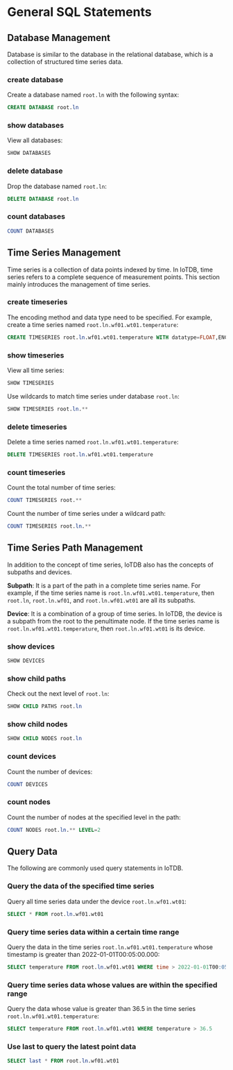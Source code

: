 <!--

    Licensed to the Apache Software Foundation (ASF) under one
    or more contributor license agreements.  See the NOTICE file
    distributed with this work for additional information
    regarding copyright ownership.  The ASF licenses this file
    to you under the Apache License, Version 2.0 (the
    "License"); you may not use this file except in compliance
    with the License.  You may obtain a copy of the License at
    
        http://www.apache.org/licenses/LICENSE-2.0
    
    Unless required by applicable law or agreed to in writing,
    software distributed under the License is distributed on an
    "AS IS" BASIS, WITHOUT WARRANTIES OR CONDITIONS OF ANY
    KIND, either express or implied.  See the License for the
    specific language governing permissions and limitations
    under the License.

-->

# General SQL Statements

## Database Management

Database is similar to the database in the relational database, which is a collection of structured time series data.

### create database

Create a database named `root.ln` with the following syntax:
```sql
CREATE DATABASE root.ln
```
### show databases

View all databases:

```sql
SHOW DATABASES
```
### delete database

Drop the database named `root.ln`:
```sql
DELETE DATABASE root.ln
```
### count databases

```sql
COUNT DATABASES
```
## Time Series Management

Time series is a collection of data points indexed by time. In IoTDB, time series refers to a complete sequence of measurement points. This section mainly introduces the management of time series.

### create timeseries

The encoding method and data type need to be specified. For example, create a time series named `root.ln.wf01.wt01.temperature`:
```sql
CREATE TIMESERIES root.ln.wf01.wt01.temperature WITH datatype=FLOAT,ENCODING=RLE
```

### show timeseries

View all time series:
```sql
SHOW TIMESERIES
```

Use wildcards to match time series under database `root.ln`:

```sql
SHOW TIMESERIES root.ln.**
```
### delete timeseries

Delete a time series named `root.ln.wf01.wt01.temperature`:
```sql
DELETE TIMESERIES root.ln.wf01.wt01.temperature
```
### count timeseries

Count the total number of time series:
```sql
COUNT TIMESERIES root.**
```
Count the number of time series under a wildcard path:
```sql
COUNT TIMESERIES root.ln.**
```
## Time Series Path Management

In addition to the concept of time series, IoTDB also has the concepts of subpaths and devices.

**Subpath**: It is a part of the path in a complete time series name. For example, if the time series name is `root.ln.wf01.wt01.temperature`, then `root.ln`, `root.ln.wf01`, and `root.ln.wf01.wt01` are all its subpaths.

**Device**: It is a combination of a group of time series. In IoTDB, the device is a subpath from the root to the penultimate node. If the time series name is `root.ln.wf01.wt01.temperature`, then `root.ln.wf01.wt01` is its device.

### show devices

```sql
SHOW DEVICES
```

### show child paths

Check out the next level of `root.ln`:
```sql
SHOW CHILD PATHS root.ln
```
### show child nodes

```sql
SHOW CHILD NODES root.ln
```
### count devices

Count the number of devices:
```sql
COUNT DEVICES
```
### count nodes

Count the number of nodes at the specified level in the path:
```sql
COUNT NODES root.ln.** LEVEL=2
```
## Query Data

The following are commonly used query statements in IoTDB.

### Query the data of the specified time series

Query all time series data under the device `root.ln.wf01.wt01`:

```sql
SELECT * FROM root.ln.wf01.wt01
```

### Query time series data within a certain time range

Query the data in the time series `root.ln.wf01.wt01.temperature` whose timestamp is greater than 2022-01-01T00:05:00.000:

```sql
SELECT temperature FROM root.ln.wf01.wt01 WHERE time > 2022-01-01T00:05:00.000
```

### Query time series data whose values are within the specified range

Query the data whose value is greater than 36.5 in the time series `root.ln.wf01.wt01.temperature`:

```sql
SELECT temperature FROM root.ln.wf01.wt01 WHERE temperature > 36.5
```

### Use last to query the latest point data

```sql
SELECT last * FROM root.ln.wf01.wt01
```
